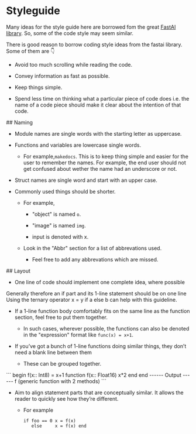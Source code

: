 <h1>Styleguide</h1>
<div class="markdown"><p>Many ideas for the style guide here are borrowed fom the great <a href="https://docs.fast.ai/dev/style.html">FastAI library</a>. So, some of the code style may seem similar.</p>
<p>There is good reason to borrow coding style ideas from the fastai library. Some of them are 👇</p>
<ul>
<li><p>Avoid too much scrolling while reading the code.</p>
</li>
<li><p>Convey information as fast as possible.</p>
</li>
<li><p>Keep things simple.</p>
</li>
<li><p>Spend less time on thinking what a particular piece of code does i.e. the name of a code piece should make it clear about the intention of that code.</p>
</li>
</ul>
</div>
## Naming

<div class="markdown"><ul>
<li><p>Module names are single words with the starting letter as uppercase.</p>
</li>
<li><p>Functions and variables are lowercase single words.</p>
<ul>
<li><p>For example,<code>makedocs</code>. This is to keep thing simple and easier for the user to remember the names. For example, the end user should not get confused about wether the name had an underscore or not.</p>
</li>
</ul>
</li>
<li><p>Struct names are single word and start with an upper case.</p>
</li>
<li><p>Commonly used things should be shorter.</p>
<ul>
<li><p>For example, </p>
<ul>
<li><p>&quot;object&quot; is named <code>o</code>.</p>
</li>
<li><p>&quot;image&quot; is named <code>img</code>.</p>
</li>
<li><p>input is denoted with x.</p>
</li>
</ul>
</li>
<li><p>Look in the &quot;Abbr&quot; section for a list of abbrevations used.</p>
<ul>
<li><p>Feel free to add any abbrevations which are missed.</p>
</li>
</ul>
</li>
</ul>
</li>
</ul>
</div>
## Layout

<div class="markdown"><ul>
<li><p>One line of code should implement one complete idea, where possible</p>
</li>
</ul>
<p>Generally therefore an if part and its 1-line statement should be on one line Using the ternary operator x &#61; y if a else b can help with this guideline.</p>
<ul>
<li><p>If a 1-line function body comfortably fits on the same line as the function section, feel free to put them together.</p>
<ul>
<li><p>In such cases, wherever possible, the functions can also be denoted in the &quot;expression&quot; format like <code>func&#40;x&#41; &#61; x&#43;1</code>.</p>
</li>
</ul>
</li>
<li><p>If you’ve got a bunch of 1-line functions doing similar things, they don’t need a blank line between them</p>
<ul>
<li><p>These can be grouped together.</p>
</li>
</ul>
</li>
</ul>
</div>
```
begin
f(x:: Int8) = x+1
function f(x:: Float16) x*2 end
end
------
Output
------
f (generic function with 2 methods)
```

<div class="markdown"><ul>
<li><p>Aim to align statement parts that are conceptually similar. It allows the reader to quickly see how they’re different. </p>
<ul>
<li><p>For example</p>
<pre><code>if foo &#61;&#61; 0 x &#61; f&#40;x&#41;
   else     x &#61; f&#40;x&#41; end</code></pre>
</li>
</ul>
</li>
</ul>
</div>
